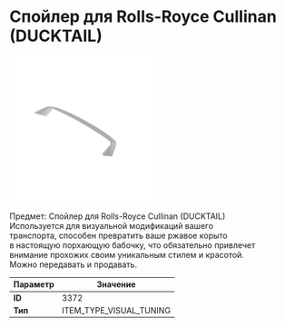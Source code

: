 # Спойлер для Rolls-Royce Cullinan (DUCKTAIL)

![Item Image](../img/3372.webp?raw=true)

Предмет: Спойлер для Rolls-Royce Cullinan (DUCKTAIL)<br>Используется для визуальной модификаций вашего<br>транспорта, способен превратить ваше ржавое корыто<br>в настоящую порхающую бабочку, что обязательно привлечет<br>внимание прохожих своим уникальным стилем и красотой.<br>Можно передавать и продавать.


| Параметр | Значение |
|----------|----------|
| **ID** | 3372 |
| **Тип** | ITEM_TYPE_VISUAL_TUNING |

